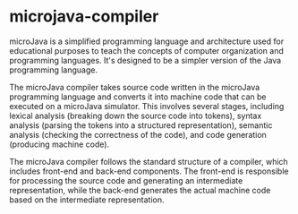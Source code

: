 # microjava-compiler
microJava is a simplified programming language and architecture used for educational purposes to teach the concepts of computer organization and programming languages. It's designed to be a simpler version of the Java programming language.

The microJava compiler takes source code written in the microJava programming language and converts it into machine code that can be executed on a microJava simulator. This involves several stages, including lexical analysis (breaking down the source code into tokens), syntax analysis (parsing the tokens into a structured representation), semantic analysis (checking the correctness of the code), and code generation (producing machine code).

The microJava compiler follows the standard structure of a compiler, which includes front-end and back-end components. The front-end is responsible for processing the source code and generating an intermediate representation, while the back-end generates the actual machine code based on the intermediate representation.
